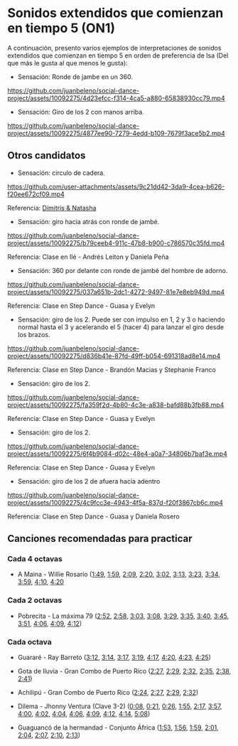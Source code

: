 # Sonidos extendidos que comienzan en tiempo 5 (ON1)

A continuación, presento varios ejemplos de interpretaciones de sonidos extendidos que comienzan en tiempo 5 en orden de preferencia de Isa (Del que más le gusta al que menos le gusta):


- Sensación: Ronde de jambe en un 360.

https://github.com/juanbeleno/social-dance-project/assets/10092275/4d23efcc-f314-4ca5-a880-65838930cc79.mp4


- Sensación: Giro de los 2 con manos arriba.

https://github.com/juanbeleno/social-dance-project/assets/10092275/4877ee90-7279-4edd-b109-7679f3ace5b2.mp4


## Otros candidatos

- Sensación: circulo de cadera.

https://github.com/user-attachments/assets/9c21dd42-3da9-4cea-b626-f20ee672cf09.mp4

Referencia: [Dimitris & Natasha](https://www.instagram.com/p/C-Ipu2Pi97f/)


- Sensación: giro hacia atrás con ronde de jambé.

https://github.com/juanbeleno/social-dance-project/assets/10092275/b79ceeb4-911c-47b8-b900-c786570c35fd.mp4

Referencia: Clase en Ilé - Andrés Leiton y Daniela Peña


- Sensación: 360 por delante con ronde de jambé del hombre de adorno.

https://github.com/juanbeleno/social-dance-project/assets/10092275/037a651b-2dc1-4272-9497-81e7e8eb949d.mp4

Referencia: Clase en Step Dance - Guasa y Evelyn


- Sensación: giro de los 2. Puede ser con impulso en 1, 2 y 3 o haciendo normal hasta el 3 y acelerando el 5 (hacer 4) para lanzar el giro desde los brazos.

https://github.com/juanbeleno/social-dance-project/assets/10092275/d836b41e-87fd-49ff-b054-691318ad8e14.mp4

Referencia: Clase en Step Dance - Brandón Macias y Stephanie Franco


- Sensación: giro de los 2.

https://github.com/juanbeleno/social-dance-project/assets/10092275/fa359f2d-4b80-4c3e-a838-bafd88b3fb88.mp4

Referencia: Clase en Step Dance - Guasa y Evelyn


- Sensación: giro de los 2.

https://github.com/juanbeleno/social-dance-project/assets/10092275/6f4b9084-d02c-48e4-a0a7-34806b7baf3e.mp4

Referencia: Clase en Step Dance - Guasa y Evelyn


- Sensación: giro de los 2 de afuera hacia adentro

https://github.com/juanbeleno/social-dance-project/assets/10092275/4c9fcc3e-4943-4f5a-837d-f20f3867cb6c.mp4

Referencia: Clase en Step Dance - Guasa y Daniela Rosero


## Canciones recomendadas para practicar

### Cada 4 octavas
- A Maina - Willie Rosario ([1:49](https://youtu.be/bmUXA7aILc0?si=h-k5pKzH_AXhqpmf&t=109), [1:59](https://youtu.be/bmUXA7aILc0?si=GCXEBEGuLa-uudQX&t=119), [2:09](https://youtu.be/bmUXA7aILc0?si=v_NDJ39Y6vXqNXzz&t=129), [2:20](https://youtu.be/bmUXA7aILc0?si=ezkl0ak9AvwTxdnD&t=140), [3:02](https://youtu.be/bmUXA7aILc0?si=j2KYn16X0VbJbvb4&t=182), [3:13](https://youtu.be/bmUXA7aILc0?si=HjS5Fz-DPGruddBZ&t=193), [3:23](https://youtu.be/bmUXA7aILc0?si=6PcsBhI1-wQWB9RC&t=203), [3:34](https://youtu.be/bmUXA7aILc0?si=G-aLTfTyDrDJ66yK&t=214), [3:59](https://youtu.be/bmUXA7aILc0?si=XPkcYVH_FeIZEjOg&t=239), [4:10](https://youtu.be/bmUXA7aILc0?si=YY1UxEnrFN5YUeb8&t=250), [4:20](https://youtu.be/bmUXA7aILc0?si=zriQBWgIvKlX0ioR&t=260)

### Cada 2 octavas

- Pobrecita - La máxima 79 ([2:52](https://youtu.be/NOrfzcA6jzI?si=sM2VniOfNOvKVxsF&t=172), [2:58](https://youtu.be/NOrfzcA6jzI?si=mASGQgGfCe89_Enb&t=178), [3:03](https://youtu.be/NOrfzcA6jzI?si=_JSCYqycgBPMESTt&t=183), [3:08](https://youtu.be/NOrfzcA6jzI?si=xXB9S86vIaJQGR4_&t=188), [3:29](https://youtu.be/NOrfzcA6jzI?si=9ggDMc_s2bg1iSYf&t=209), [3:35](https://youtu.be/NOrfzcA6jzI?si=vva4e7G-__vURTRh&t=215), [3:40](https://youtu.be/NOrfzcA6jzI?si=gPFG-VEwHAf909YB&t=220), [3:45](https://youtu.be/NOrfzcA6jzI?si=o8qQ-xQ8ypBuXa7S&t=225), [3:51](https://youtu.be/NOrfzcA6jzI?si=lLThA5PKTfCUjEom&t=231), [4:06](https://youtu.be/NOrfzcA6jzI?si=VhVvKgtlMg-QWsq8&t=246), [4:09](https://youtu.be/NOrfzcA6jzI?si=9cHAcd0nSTrHtNAq&t=249), [4:12](https://youtu.be/NOrfzcA6jzI?si=_R3wkStFpm8tcPAG&t=252))


### Cada octava

- Guararé - Ray Barreto ([3:12](https://youtu.be/1G8SL5pGt80?si=doTWl-yYWDuT1y3S&t=192), [3:14](https://youtu.be/1G8SL5pGt80?si=6NwdvWlwY3EH0_Vt&t=194), [3:17](https://youtu.be/1G8SL5pGt80?si=zK-73fxaabJ7G-JZ&t=197), [3:19](https://youtu.be/1G8SL5pGt80?si=ei1_FScn7cbHIOJD&t=199), [4:17](https://youtu.be/1G8SL5pGt80?si=NZNy7RB-aPZmpzxH&t=257), [4:20](https://youtu.be/1G8SL5pGt80?si=iZHPW-3preQi0_pg&t=260), [4:23](https://youtu.be/1G8SL5pGt80?si=ectWNy3PciNUaXBS&t=263), [4:25](https://youtu.be/1G8SL5pGt80?si=td8qGgAevLPmEQxz&t=265))

- Gota de lluvia - Gran Combo de Puerto Rico ([2:27](https://youtu.be/b45njL9y8pU?si=ds5vY2OZr_eAM0PG&t=147), [2:29](https://youtu.be/b45njL9y8pU?si=lb9aJVbR2bP5n2kk&t=149), [2:32](https://youtu.be/b45njL9y8pU?si=t_-dQmujkAPMPBm4&t=152), [2:35](https://youtu.be/b45njL9y8pU?si=vh6O4FrY8GVdLPri&t=155), [2:38](https://youtu.be/b45njL9y8pU?si=wxtMqz06DUtBfg0F&t=158), [2:41](https://youtu.be/b45njL9y8pU?si=1UKqF6cbiJMTpjAG&t=161))

- Achilipú - Gran Combo de Puerto Rico ([2:24](https://youtu.be/87LR5r8WYX4?si=SCBBW4pey6ecBaO0&t=144), [2:27](https://youtu.be/87LR5r8WYX4?si=XMtZWUzkIsE9V_cT&t=147), [2:29](https://youtu.be/87LR5r8WYX4?si=i3VObP31yFKN4Tu9&t=149), [2:32](https://youtu.be/87LR5r8WYX4?si=SEODHOQqJTaU-1Xr&t=152))

- Dilema - Jhonny Ventura (Clave 3-2) ([0:08](https://youtu.be/vYNHgJ7Udcw?t=8), [0:21](https://youtu.be/vYNHgJ7Udcw?t=21), [0:26](https://youtu.be/vYNHgJ7Udcw?t=26), [1:55](https://youtu.be/vYNHgJ7Udcw?t=115), [2:17](https://youtu.be/vYNHgJ7Udcw?t=137), [3:57](https://youtu.be/vYNHgJ7Udcw?t=237), [4:00](https://youtu.be/vYNHgJ7Udcw?t=240), [4:02](https://youtu.be/vYNHgJ7Udcw?t=242), [4:04](https://youtu.be/vYNHgJ7Udcw?t=244), [4:06](https://youtu.be/vYNHgJ7Udcw?t=246), [4:09](https://youtu.be/vYNHgJ7Udcw?t=249), [4:12](https://youtu.be/vYNHgJ7Udcw?t=252), [4:14](https://youtu.be/vYNHgJ7Udcw?t=254), [5:08](https://youtu.be/vYNHgJ7Udcw?t=308))

- Guaguancó de la hermandad - Conjunto África ([1:53](https://youtu.be/1t9MhcCB_Bc?si=RX1mkLJSkih2cl-D&t=113), [1:56](https://youtu.be/1t9MhcCB_Bc?si=-sLWGWLV9W_9fN4c&t=116), [1:59](https://youtu.be/1t9MhcCB_Bc?si=48SfsyIcIE4g8IQ-&t=119), [2:01](https://youtu.be/1t9MhcCB_Bc?si=vd1OO0CnFOa3Aknq&t=121), [2:04](https://youtu.be/1t9MhcCB_Bc?si=BEenmjBTG1Op_2_4&t=124), [2:07](https://youtu.be/1t9MhcCB_Bc?si=puVdT0WqfqZG3A4I&t=127), [2:10](https://youtu.be/1t9MhcCB_Bc?si=G_2K87DpN9NBYc9o&t=130), [2:13](https://youtu.be/1t9MhcCB_Bc?si=jRR6IFFa94X5ra2L&t=133))

